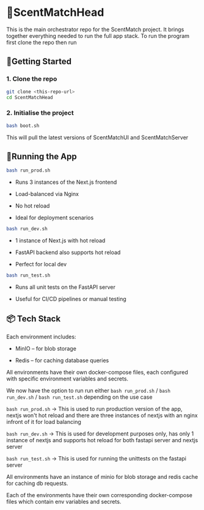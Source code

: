 # 🚀ScentMatchHead

This is the main orchestrator repo for the ScentMatch project. It brings together everything needed to run the full app stack.
To run the program first clone the repo then run

## 🔨Getting Started

### 1. Clone the repo
```bash
git clone <this-repo-url>
cd ScentMatchHead
```
### 2. Initialise the project

```bash
bash boot.sh
```

This will pull the latest versions of ScentMatchUI and ScentMatchServer

## 🚦Running the App

```bash
bash run_prod.sh
```
- Runs 3 instances of the Next.js frontend

- Load-balanced via Nginx

- No hot reload

- Ideal for deployment scenarios




```bash
bash run_dev.sh
```
- 1 instance of Next.js with hot reload

- FastAPI backend also supports hot reload

- Perfect for local dev

```bash
bash run_test.sh
```

- Runs all unit tests on the FastAPI server

- Useful for CI/CD pipelines or manual testing

## 📦 Tech Stack

Each environment includes:

- MinIO – for blob storage

- Redis – for caching database queries

All environments have their own docker-compose files, each configured with specific environment variables and secrets.



 We now have the option to run run either `bash run_prod.sh` / `bash run_dev.sh` / `bash run_test.sh` depending on the use case

`bash run_prod.sh` -> This is used to run production version of the app, nextjs won't hot reload and there are three instances of nextjs with an nginx infront of it for load balancing

`bash run_dev.sh` -> This is used for development purposes only, has only 1 instance of nextjs and supports hot reload for both fastapi server and nextjs server

`bash run_test.sh` -> This is used for running the unittests on the fastapi server

All environments have an instance of minio for blob storage and redis cache for caching db requests. 

Each of the environments have their own corresponding docker-compose files which contain env variables and secrets.

